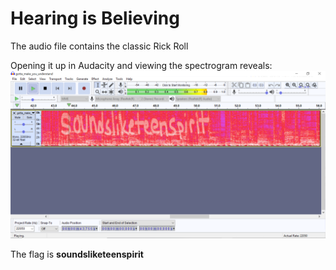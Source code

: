 # Hearing is Believing

The audio file contains the classic Rick Roll

Opening it up in Audacity and viewing the spectrogram reveals:
![audio-steganography](Audacity.png)

The flag is **soundsliketeenspirit**
